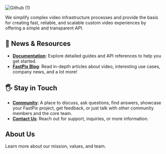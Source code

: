 ![Github (1)](https://github.com/user-attachments/assets/67249ccf-79e7-430e-bfb4-081e0558867d)

We simplify complex video infrastructure processes and provide the basis for creating fast, reliable, and scalable custom video experiences by offering a simple and transparent API.
 
## 📃 News & Resources
 
- **[Documentation](https://docs.fastpix.io/)**: Explore detailed guides and API references to help you get started.
- **[FastPix Blog](https://www.fastpix.io/resources/blogs)**: Read in-depth articles about video, interesting use cases, company news, and a lot more!
  
 
## 🖐️ Stay in Touch
 
- **[Community](#)**: A place to discuss, ask questions, find answers, showcase your FastPix project, get feedback, or just talk with other community members and the core team.
- **[Contact Us](https://www.fastpix.io/contact-us)**: Reach out for support, inquiries, or more information.

 
## About Us
 
Learn more about our mission, values, and team.
